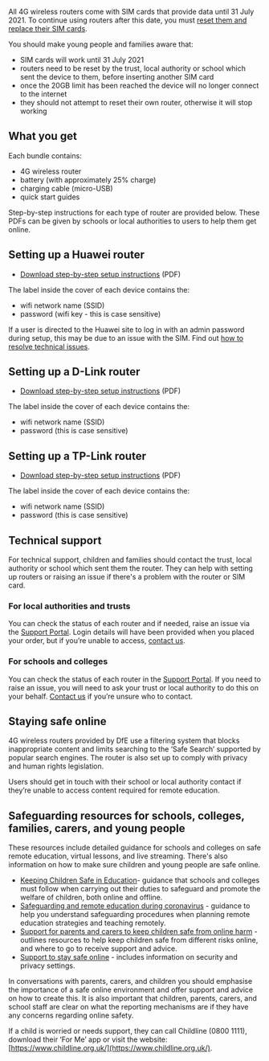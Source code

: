 <div class="govuk-inset-text">
  <p>
    All 4G wireless routers come with SIM cards that provide data until 31 July 2021. To continue using routers after this date, you must <a href="/devices/reset-your-wireless-router" class="govuk-link">reset them and replace their SIM cards</a>.
  </p>
</div>

You should make young people and families aware that:

- SIM cards will work until 31 July 2021
- routers need to be reset by the trust, local authority or school which sent the device to them, before inserting another SIM card
- once the 20GB limit has been reached the device will no longer connect to the internet 
- they should not attempt to reset their own router, otherwise it will stop working

## What you get

Each bundle contains:

- 4G wireless router
- battery (with approximately 25% charge)
- charging cable (micro-USB)
- quick start guides

Step-by-step instructions for each type of router are provided below. These PDFs can be given by schools or local authorities to users to help them get online.

## Setting up a Huawei router

- [Download step-by-step setup instructions](/devices/huawei-4g-wireless-router-user-guide.pdf) (PDF)

The label inside the cover of each device contains the:

- wifi network name (SSID)
- password (wifi key - this is case sensitive)

If a user is directed to the Huawei site to log in with an admin password during setup, this may be due to an issue with the SIM. Find out [how to resolve technical issues](/devices/resolve-issues-with-4g-wireless-routers).

## Setting up a D-Link router

- [Download step-by-step setup instructions](/devices/d-link-4g-wireless-router-user-guide.pdf) (PDF)

The label inside the cover of each device contains the:

- wifi network name (SSID)
- password (this is case sensitive)

## Setting up a TP-Link router

- [Download step-by-step setup instructions](/devices/tp-link-4g-wireless-router-user-guide.pdf) (PDF)

The label inside the cover of each device contains the:

- wifi network name (SSID)
- password (this is case sensitive)

## Technical support

For technical support, children and families should contact the trust, local authority or school which sent them the router. They can help with setting up routers or raising an issue if there's a problem with the router or SIM card. 

### For local authorities and trusts

You can check the status of each router and if needed, raise an issue via the [Support Portal](https://computacenterprod.service-now.com/dfe). Login details will have been provided when you placed your order, but if you’re unable to access, [contact us](/get-support).

### For schools and colleges

You can check the status of each router in the [Support Portal](https://computacenterprod.service-now.com/). If you need to raise an issue, you will need to ask your trust or local authority to do this on your behalf. [Contact us](/get-support) if you’re unsure who to contact.

## Staying safe online

4G wireless routers provided by DfE use a filtering system that blocks inappropriate content and limits searching to the ‘Safe Search’ supported by popular search engines. The router is also set up to comply with privacy and human rights legislation.

Users should get in touch with their school or local authority contact if they’re unable to access content required for remote education.

## Safeguarding resources for schools, colleges, families, carers, and young people

These resources include detailed guidance for schools and colleges on safe remote education, virtual lessons, and live streaming. There's also information on how to make sure children and young people are safe online.

- [Keeping Children Safe in Education](https://www.gov.uk/government/publications/keeping-children-safe-in-education--2)- guidance that schools and colleges must follow when carrying out their duties to safeguard and promote the welfare of children, both online and offline.
- [Safeguarding and remote education during coronavirus](https://www.gov.uk/guidance/safeguarding-and-remote-education-during-coronavirus-covid-19) - guidance to help you understand safeguarding procedures when planning remote education strategies and teaching remotely.
- [Support for parents and carers to keep children safe from online harm](https://www.gov.uk/government/publications/coronavirus-covid-19-keeping-children-safe-online/coronavirus-covid-19-support-for-parents-and-carers-to-keep-children-safe-online) - outlines resources to help keep children safe from different risks online, and where to go to receive support and advice.
- [Support to stay safe online](https://www.gov.uk/guidance/covid-19-staying-safe-online) - includes information on security and privacy settings.

In conversations with parents, carers, and children you should emphasise the importance of a safe online environment and offer support and advice on how to create this. It is also important that children, parents, carers, and school staff are clear on what the reporting mechanisms are if they have any concerns regarding online safety.

If a child is worried or needs support, they can call Childline (0800 1111), download their ‘For Me’ app or visit the website: [https://www.childline.org.uk/](https://www.childline.org.uk/).
